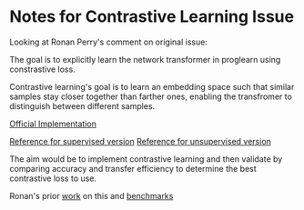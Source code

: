 # Notes for Contrastive Learning Issue

Looking at Ronan Perry's comment on original issue:

The goal is to explicitly learn the network transformer in proglearn using constrastive loss.

Contrastive learning's goal is to learn an embedding space such that similar samples stay closer together than farther ones, enabling the transfromer to distinguish between different samples.

[Official Implementation](https://github.com/google-research/google-research/tree/master/supcon)

[Reference for supervised version](https://arxiv.org/abs/2004.11362)
[Reference for unsupervised version](https://arxiv.org/pdf/2002.05709.pdf)

The aim would be to implement contrastive learning and then validate by comparing accuracy and transfer efficiency to determine the best contrastive loss to use.

Ronan's prior [work](https://github.com/rflperry/ProgLearn/blob/contrast-loss/benchmarks/cifar_exp/fte_bte_exp.py) on this and [benchmarks](https://github.com/rflperry/ProgLearn/tree/contrast-loss/benchmarks/cifar_exp/result/figs)
